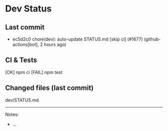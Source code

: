# Dev Status

## Last commit
- ec5d2c0 chore(dev): auto-update STATUS.md [skip ci] (#1677) (github-actions[bot], 2 hours ago)
## CI & Tests
[OK] npm ci
[FAIL] npm test

## Changed files (last commit)
dev/STATUS.md

---
Notes:
- ...
